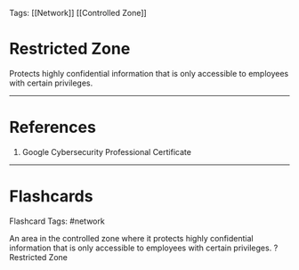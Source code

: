 Tags: [[Network]] [[Controlled Zone]]
# Restricted Zone

Protects highly confidential information that is only accessible to employees with certain privileges.

---
# References

1. Google Cybersecurity Professional Certificate

---
# Flashcards

Flashcard Tags: #network 

An area in the controlled zone where it protects highly confidential information that is only accessible to employees with certain privileges.
?
Restricted Zone